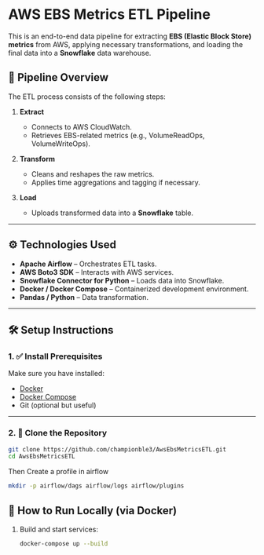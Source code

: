 # AWS EBS Metrics ETL Pipeline

This is an end-to-end data pipeline for extracting **EBS (Elastic Block Store) metrics** from AWS, applying necessary transformations, and loading the final data into a **Snowflake** data warehouse.

## 🚀 Pipeline Overview

The ETL process consists of the following steps:

1. **Extract**  
   - Connects to AWS CloudWatch.
   - Retrieves EBS-related metrics (e.g., VolumeReadOps, VolumeWriteOps).

2. **Transform**  
   - Cleans and reshapes the raw metrics.
   - Applies time aggregations and tagging if necessary.

3. **Load**  
   - Uploads transformed data into a **Snowflake** table.

---

## ⚙️ Technologies Used

- **Apache Airflow** – Orchestrates ETL tasks.
- **AWS Boto3 SDK** – Interacts with AWS services.
- **Snowflake Connector for Python** – Loads data into Snowflake.
- **Docker / Docker Compose** – Containerized development environment.
- **Pandas / Python** – Data transformation.

---

## 🛠️ Setup Instructions

### 1. ✅ Install Prerequisites

Make sure you have installed:

- [Docker](https://docs.docker.com/get-docker/)
- [Docker Compose](https://docs.docker.com/compose/)
- Git (optional but useful)

---

### 2. 📂 Clone the Repository

```bash
git clone https://github.com/championble3/AwsEbsMetricsETL.git
cd AwsEbsMetricsETL
```

Then Create a profile in airflow 
```bash
mkdir -p airflow/dags airflow/logs airflow/plugins
```



## 🐳 How to Run Locally (via Docker)

1. Build and start services:

   ```bash
   docker-compose up --build
```
